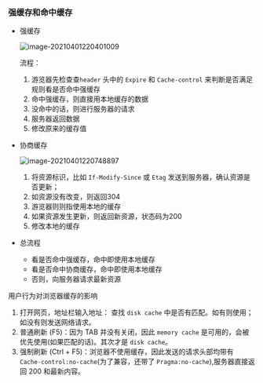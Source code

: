 ### 强缓存和命中缓存

- 强缓存

  ![image-20210401220401009](F:\github\js_note\network\BroswerCache\image-20210401220401009.png)

  流程：

  1. 游览器先检查查`header` 头中的 `Expire` 和 `Cache-control` 来判断是否满足规则看是否命中强缓存
  2. 命中强缓存，则直接用本地缓存的数据
  3. 没命中的话，则进行服务器的请求
  4. 服务器返回数据
  5. 修改原来的缓存值

- 协商缓存

  ![image-20210401220748897](F:\github\js_note\network\BroswerCache\image-20210401220748897.png)

  1. 将资源标识，比如 `If-Modify-Since` 或 `Etag` 发送到服务器，确认资源是否更新；
  2. 如资源没有改变，则返回304
  3. 游览器则则指使用本地的缓存
  4. 如果资源发生更新，则返回新资源，状态码为200
  5. 修改本地的缓存

- 总流程

  - 看是否命中强缓存，命中即使用本地缓存
  - 看是否命中协商缓存，命中即使用本地缓存
  - 否则，向服务器请求最新资源

用户行为对浏览器缓存的影响

1. 打开网页，地址栏输入地址： 查找 `disk cache` 中是否有匹配。如有则使用；如没有则发送网络请求。
2. 普通刷新 (F5)：因为 TAB 并没有关闭，因此 `memory cache` 是可用的，会被优先使用(如果匹配的话)。其次才是 `disk cache`。
3. 强制刷新 (Ctrl + F5)：浏览器不使用缓存，因此发送的请求头部均带有 `Cache-control:no-cache`(为了兼容，还带了 `Pragma:no-cache`),服务器直接返回 200 和最新内容。

